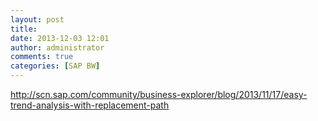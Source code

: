 ```yaml
---
layout: post
title: 
date: 2013-12-03 12:01
author: administrator
comments: true
categories: [SAP BW]
---
```

<a href="http://scn.sap.com/community/business-explorer/blog/2013/11/17/easy-trend-analysis-with-replacement-path">http://scn.sap.com/community/business-explorer/blog/2013/11/17/easy-trend-analysis-with-replacement-path</a>
